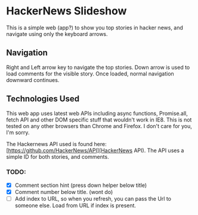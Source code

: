 

# HackerNews Slideshow

This is a simple web (app?) to show you top stories in hacker news, and navigate using only the keyboard arrows. 

## Navigation
Right and Left arrow key to navigate the top stories.
Down arrow is used to load comments for the visible story. Once loaded, normal navigation downward continues.

## Technologies Used
This web app uses latest web APIs including async functions, Promise.all, fetch API and other DOM specific stuff that wouldn't work in IE8. This is not tested on any other browsers than Chrome and Firefox. I don't care for you, I'm sorry. 

The Hackernews API used is found here: [https://github.com/HackerNews/API](HackerNews API). The API uses a simple ID for both stories, and comments.

### TODO:
- [x] Comment section hint (press down helper below title)
- [x] Comment number below title. (wont do)
- [ ] Add index to URL, so when you refresh, you can pass the Url to someone else. Load from URL if index is present.